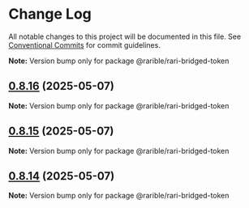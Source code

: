 # Change Log

All notable changes to this project will be documented in this file.
See [Conventional Commits](https://conventionalcommits.org) for commit guidelines.

**Note:** Version bump only for package @rarible/rari-bridged-token

## [0.8.16](https://github.com/rarible/protocol-contracts/compare/v0.8.15...v0.8.16) (2025-05-07)

**Note:** Version bump only for package @rarible/rari-bridged-token

## [0.8.15](https://github.com/rarible/protocol-contracts/compare/v0.8.14...v0.8.15) (2025-05-07)

**Note:** Version bump only for package @rarible/rari-bridged-token

## [0.8.14](https://github.com/rarible/protocol-contracts/compare/v0.8.1...v0.8.14) (2025-05-07)

**Note:** Version bump only for package @rarible/rari-bridged-token
